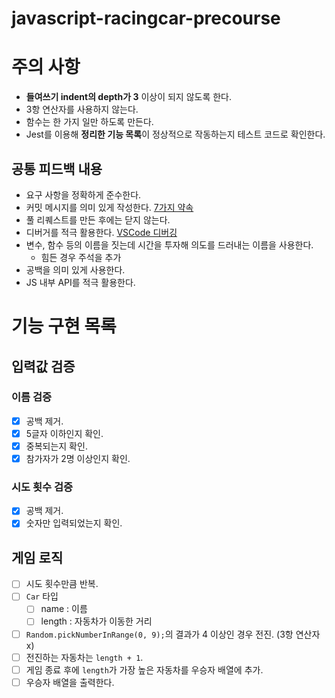 # javascript-racingcar-precourse

# 주의 사항

- **들여쓰기 indent의 depth가 3** 이상이 되지 않도록 한다.
- 3항 연산자를 사용하지 않는다.
- 함수는 한 가지 일만 하도록 만든다.
- Jest를 이용해 **정리한 기능 목록**이 정상적으로 작동하는지 테스트 코드로 확인한다.

## 공통 피드백 내용

- 요구 사항을 정확하게 준수한다.
- 커밋 메시지를 의미 있게 작성한다. [7가지 약속](https://meetup.nhncloud.com/posts/106)
- 풀 리퀘스트를 만든 후에는 닫지 않는다.
- 디버거를 적극 활용한다. [VSCode 디버깅](https://code.visualstudio.com/docs/debugtest/debugging)
- 변수, 함수 등의 이름을 짓는데 시간을 투자해 의도를 드러내는 이름을 사용한다.
  - 힘든 경우 주석을 추가
- 공백을 의미 있게 사용한다.
- JS 내부 API를 적극 활용한다.

# 기능 구현 목록

## 입력값 검증

### 이름 검증

- [x] 공백 제거.
- [x] 5글자 이하인지 확인.
- [x] 중복되는지 확인.
- [x] 참가자가 2명 이상인지 확인.

### 시도 횟수 검증

- [x] 공백 제거.
- [x] 숫자만 입력되었는지 확인.

## 게임 로직

- [ ] 시도 횟수만큼 반복.
- [ ] `Car` 타입
  - [ ] name : 이름
  - [ ] length : 자동차가 이동한 거리
- [ ] `Random.pickNumberInRange(0, 9);`의 결과가 4 이상인 경우 전진. (3항 연산자 x)
- [ ] 전진하는 자동차는 `length + 1`.
- [ ] 게임 종료 후에 `length`가 가장 높은 자동차를 우승자 배열에 추가.
- [ ] 우승자 배열을 출력한다.
